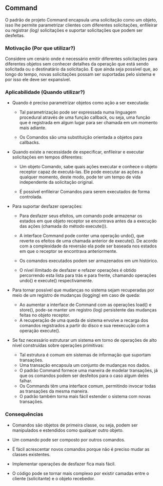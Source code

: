 ## Command

O padrão de projeto Command encapsula uma solicitação como um objeto,
isso lhe permite parametrizar clientes com diferentes solicitações,
enfileirar ou registrar _(log)_ solicitações e suportar solicitações que
podem ser desfeitas.

### Motivação (Por que utilizar?)

Considere um cenário onde é necessário emitir diferentes solicitações
para diferentes objetos sem conhecer detalhes da operação que está sendo
solicitada ou o destinatário da solicitação. E que ainda seja possível
que, ao longo do tempo, novas solicitações possam ser suportadas pelo
sistema e por isso ele deve ser expansível.

### Aplicabilidade (Quando utilizar?)

* Quando é preciso parametrizar objetos como ação a ser executada:

    * Tal parametrização pode ser expressada numa linguagem procedural
      através de uma função callback, ou seja, uma função que é
      registrada em algum lugar para ser chamada em um momento mais
      adiante.

    * Os Comandos são uma substituição orientada a objetos para callbacks.


* Quando existe a necessidade de especificar, enfileirar e executar solicitações em tempos diferentes:

    * Um objeto Comando, sabe quais ações executar e conhece o objeto
      receptor capaz de executá-las. Ele pode executar as ações a
      qualquer momento, deste modo, pode ter um tempo de vida
      independente da solicitação original.

    * É possível enfileirar Comandos para serem executados de forma
      controlada.


* Para suportar desfazer operações:

    * Para desfazer seus efeitos, um comando pode armazenar os estados
      em que objeto receptor se encontrava antes da a execução das
      ações (chamada do método execute()).

    * A interface Command pode conter uma operação undo(), que reverte
      os efeitos de uma chamada anterior de execute(). De acordo com a
      complexidade da reversão ela pode ser baseada nos estados em que
      o receptor se encontrava anteriormente.

    * Os comandos executados podem ser armazenados em um histórico.

    * O nível ilimitado de desfazer e refazer operações é obtido
      percorrendo esta lista para trás e para frente, chamando
      operações undo() e execute() respectivamente.


* Para tornar possível que mudanças no sistema sejam recuperadas por
  meio de um registro de mudanças (logging) em caso de queda:

    * Ao aumentar a interface de Command com as operações load() e
      store(), pode-se manter um registro (log) persistente das
      mudanças feitas no objeto receptor.
    * A recuperação de uma queda de sistema envolve a recarga dos
      comandos registrados a partir do disco e sua reexecução com a
      operação execute().


* Se faz necessário estruturar um sistema em torno de operações de alto
  nível construídas sobre operações primitivas:

    * Tal estrutura é comum em sistemas de informação que suportam
      transações.
    * Uma transação encapsula um conjunto de mudanças nos dados.
    * O padrão Command fornece uma maneira de modelar transações, já
      que os comandos podem ser desfeitos para o caso algum deles
      falhar.
    * Os Commands têm uma interface comum, permitindo invocar todas as
      transações da mesma maneira.
    * O padrão também torna mais fácil estender o sistema com novas
      transações.

### Consequências

* Comandos são objetos de primeira classe, ou seja, podem ser manipulados e estendidos como qualquer outro objeto.


* Um comando pode ser composto por outros comandos.


* É fácil acrescentar novos comandos porque não é preciso mudar as
  classes existentes.


* Implementar operações de desfazer fica mais fácil.


* O código pode se tornar mais complexo por existir camadas entre o
  cliente (solicitante) e o objeto recebedor.